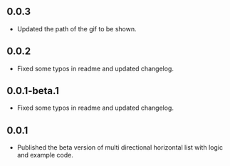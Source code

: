## 0.0.3

* Updated the path of the gif to be shown.

## 0.0.2

* Fixed some typos in readme and updated changelog.

## 0.0.1-beta.1

* Fixed some typos in readme and updated changelog.

## 0.0.1

* Published the beta version of multi directional horizontal list with logic and example code.
